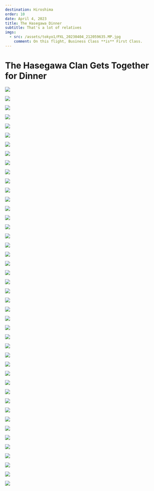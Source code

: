 ```yaml
---
destination: Hiroshima
order: 10
date: April 4, 2023
title: The Hasegawa Dinner
subtitle: That's a lot of relatives
imgs: 
  - src: /assets/tokyo1/PXL_20230404_212059635.MP.jpg
    comment: On this flight, Business Class **is** First Class. 
---
```


# The Hasegawa Clan Gets Together for Dinner

![](/assets/hiroshima/PXL_20230415_085944225.jpg)

![](/assets/hiroshima/PXL_20230415_090228131.jpg)

![](/assets/hiroshima/PXL_20230415_090235964.jpg)

![](/assets/hiroshima/PXL_20230415_090835837.jpg)

![](/assets/hiroshima/PXL_20230415_090840044.jpg)

![](/assets/hiroshima/PXL_20230415_091250956.jpg)

![](/assets/hiroshima/PXL_20230415_091926995.jpg)

![](/assets/hiroshima/PXL_20230415_091944628.jpg)

![](/assets/hiroshima/PXL_20230415_095443939.MP.jpg)

![](/assets/hiroshima/PXL_20230415_095544226.MP.jpg)

![](/assets/hiroshima/PXL_20230415_095618793.MP.jpg)

![](/assets/hiroshima/PXL_20230415_095628026.MP.jpg)

![](/assets/hiroshima/PXL_20230415_095706429.MP.jpg)

![](/assets/hiroshima/PXL_20230415_095717263.MP.jpg)

![](/assets/hiroshima/PXL_20230415_095742580.MP.jpg)

![](/assets/hiroshima/PXL_20230415_095812865.jpg)

![](/assets/hiroshima/PXL_20230415_100407983.jpg)

![](/assets/hiroshima/PXL_20230415_100907563.MP.jpg)

![](/assets/hiroshima/PXL_20230415_100915039.jpg)

![](/assets/hiroshima/PXL_20230415_101143872.MP.jpg)

![](/assets/hiroshima/PXL_20230415_101704487.MP.jpg)

![](/assets/hiroshima/PXL_20230415_102533163.jpg)

![](/assets/hiroshima/PXL_20230415_102539151.jpg)

![](/assets/hiroshima/PXL_20230415_102649731.jpg)

![](/assets/hiroshima/PXL_20230415_102820285.MP.jpg)

![](/assets/hiroshima/PXL_20230415_102946641.jpg)

![](/assets/hiroshima/PXL_20230415_103004235.jpg)

![](/assets/hiroshima/PXL_20230415_103007750.jpg)

![](/assets/hiroshima/PXL_20230415_103532525.jpg)

![](/assets/hiroshima/PXL_20230415_104426499.jpg)

![](/assets/hiroshima/PXL_20230415_104435115.MP.jpg)

![](/assets/hiroshima/PXL_20230415_104526484.jpg)

![](/assets/hiroshima/PXL_20230415_104532081.jpg)

![](/assets/hiroshima/PXL_20230415_104617911.jpg)

![](/assets/hiroshima/PXL_20230415_104816919.MP.jpg)

![](/assets/hiroshima/PXL_20230415_105807703.jpg)

![](/assets/hiroshima/PXL_20230415_105958563.jpg)

![](/assets/hiroshima/PXL_20230415_110258806.jpg)

![](/assets/hiroshima/PXL_20230415_110504789.jpg)

![](/assets/hiroshima/PXL_20230415_112212588.jpg)

![](/assets/hiroshima/PXL_20230415_112310347.MP.jpg)

![](/assets/hiroshima/PXL_20230415_112315070.MP.jpg)

![](/assets/hiroshima/PXL_20230415_112318781.MP.jpg)

![](/assets/hiroshima/PXL_20230415_112523654.MP.jpg)


